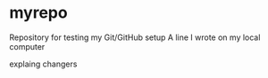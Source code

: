 # myrepo
Repository for testing my Git/GitHub setup
A line I wrote on my local computer  


explaing changers